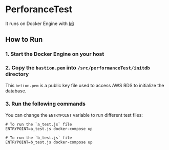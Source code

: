 # PerforanceTest

It runs on Docker Engine with [k6](https://k6.io/)

## How to Run

### 1. Start the Docker Engine on your host

### 2. Copy the `bastion.pem` into `/src/performanceTest/initdb` directory

This `betion.pem` is a public key file used to access AWS RDS to initialize the database.

### 3. Run the following commands

You can change the `ENTRYPOINT` variable to run different test files:


```shell 
# To run the `a_test.js` file
ENTRYPOINT=a_test.js docker-compose up

# To run the `b_test.js` file
ENTRYPOINT=b_test.js docker-compose up
```